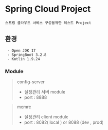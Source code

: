 # Spring Cloud Project  
```
스프링 클라우드 서비스 구성을위한 테스트 Project  
```  

## 환경  
```
 - Open JDK 17
 - SpringBoot 3.2.8
 - Kotlin 1.9.24
```

### Module  
> config-server
> * 설정관리 서버 module  
> * port : 8888  

> mcmrc  
> * 설정관리 client module  
> * port : 8082( local ) or 8088 (dev , prod)
